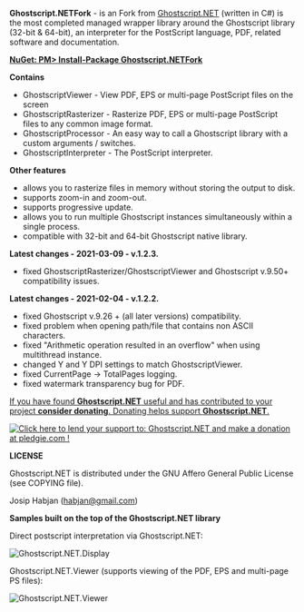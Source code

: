 **Ghostscript.NETFork** - is an Fork from [Ghostscript.NET](https://github.com/jhabjan/Ghostscript.NET) (written in C#) is the most completed managed wrapper library around the Ghostscript library (32-bit & 64-bit), an interpreter for the PostScript language, PDF, related software and documentation.

[**NuGet: PM> Install-Package Ghostscript.NETFork**](http://nuget.org/packages/Ghostscript.NETFork/)

**Contains**
 * GhostscriptViewer - View PDF, EPS or multi-page PostScript files on the screen
 * GhostscriptRasterizer - Rasterize PDF, EPS or multi-page PostScript files to any common image format.
 * GhostscriptProcessor - An easy way to call a Ghostscript library with a custom arguments / switches.
 * GhostscriptInterpreter - The PostScript interpreter.

**Other features**
 * allows you to rasterize files in memory without storing the output to disk.
 * supports zoom-in and zoom-out.
 * supports progressive update.
 * allows you to run multiple Ghostscript instances simultaneously within a single process.
 * compatible with 32-bit and 64-bit Ghostscript native library.

**Latest changes - 2021-03-09 - v.1.2.3.**
* fixed GhostscriptRasterizer/GhostscriptViewer and Ghostscript v.9.50+ compatibility issues.

**Latest changes - 2021-02-04 - v.1.2.2.**
 * fixed Ghostscript v.9.26 + (all later versions) compatibility.
 * fixed problem when opening path/file that contains non ASCII characters.
 * fixed "Arithmetic operation resulted in an overflow" when using multithread instance.
 * changed Y and Y DPI settings to match GhostscriptViewer.
 * fixed CurrentPage -> TotalPages logging.
 * fixed watermark transparency bug for PDF.
 
[If you have found **Ghostscript.NET** useful and has contributed to your project **consider donating**. Donating helps support **Ghostscript.NET**.](https://www.paypal.com/cgi-bin/webscr?cmd=_s-xclick&hosted_button_id=GS6S7RCAB7KAQ)

[<img src="https://www.paypalobjects.com/en_US/GB/i/btn/btn_donateCC_LG.gif" alt="Click here to lend your support to: Ghostscript.NET and make a donation at pledgie.com !" />](https://www.paypal.com/cgi-bin/webscr?cmd=_s-xclick&hosted_button_id=GS6S7RCAB7KAQ)

**LICENSE**

 Ghostscript.NET is distributed under the GNU Affero General Public License (see COPYING file).

Josip Habjan (habjan@gmail.com)


**Samples built on the top of the Ghostscript.NET library**

Direct postscript interpretation via Ghostscript.NET:

![Ghostscript.NET.Display](https://i.ibb.co/Fnk8rFP/ss-jj-1899.png)

Ghostscript.NET.Viewer (supports viewing of the PDF, EPS and multi-page PS files):

![Ghostscript.NET.Viewer](http://a.fsdn.com/con/app/proj/ghostscriptnet/screenshots/gs-net-render.png)
